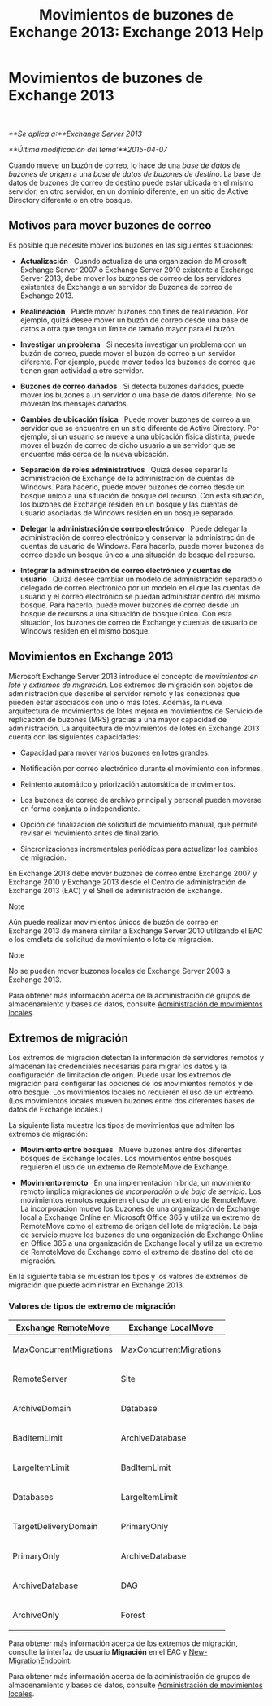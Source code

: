 ﻿---
title: 'Movimientos de buzones de Exchange 2013: Exchange 2013 Help'
TOCTitle: Movimientos de buzones de Exchange 2013
ms:assetid: 9c0a0bc9-2a39-4cf0-aa6e-6e5ef3fd38b5
ms:mtpsurl: https://technet.microsoft.com/es-es/library/JJ150543(v=EXCHG.150)
ms:contentKeyID: 48268477
ms.date: 04/23/2018
mtps_version: v=EXCHG.150
ms.translationtype: HT
---

# Movimientos de buzones de Exchange 2013

 

_**Se aplica a:**Exchange Server 2013_

_**Última modificación del tema:**2015-04-07_

Cuando mueve un buzón de correo, lo hace de una *base de datos de buzones de origen* a una *base de datos de buzones de destino*. La base de datos de buzones de correo de destino puede estar ubicada en el mismo servidor, en otro servidor, en un dominio diferente, en un sitio de Active Directory diferente o en otro bosque.

## Motivos para mover buzones de correo

Es posible que necesite mover los buzones en las siguientes situaciones:

  - **Actualización**   Cuando actualiza de una organización de Microsoft Exchange Server 2007 o Exchange Server 2010 existente a Exchange Server 2013, debe mover los buzones de correo de los servidores existentes de Exchange a un servidor de Buzones de correo de Exchange 2013.

  - **Realineación**   Puede mover buzones con fines de realineación. Por ejemplo, quizá desee mover un buzón de correo desde una base de datos a otra que tenga un límite de tamaño mayor para el buzón.

  - **Investigar un problema**   Si necesita investigar un problema con un buzón de correo, puede mover el buzón de correo a un servidor diferente. Por ejemplo, puede mover todos los buzones de correo que tienen gran actividad a otro servidor.

  - **Buzones de correo dañados**   Si detecta buzones dañados, puede mover los buzones a un servidor o una base de datos diferente. No se moverán los mensajes dañados.

  - **Cambios de ubicación física**   Puede mover buzones de correo a un servidor que se encuentre en un sitio diferente de Active Directory. Por ejemplo, si un usuario se mueve a una ubicación física distinta, puede mover el buzón de correo de dicho usuario a un servidor que se encuentre más cerca de la nueva ubicación.

  - **Separación de roles administrativos**   Quizá desee separar la administración de Exchange de la administración de cuentas de Windows. Para hacerlo, puede mover buzones de correo desde un bosque único a una situación de bosque del recurso. Con esta situación, los buzones de Exchange residen en un bosque y las cuentas de usuario asociadas de Windows residen en un bosque separado.

  - **Delegar la administración de correo electrónico**   Puede delegar la administración de correo electrónico y conservar la administración de cuentas de usuario de Windows. Para hacerlo, puede mover buzones de correo desde un bosque único a una situación de bosque del recurso.

  - **Integrar la administración de correo electrónico y cuentas de usuario**   Quizá desee cambiar un modelo de administración separado o delegado de correo electrónico por un modelo en el que las cuentas de usuario y el correo electrónico se puedan administrar dentro del mismo bosque. Para hacerlo, puede mover buzones de correo desde un bosque de recursos a una situación de bosque único. Con esta situación, los buzones de correo de Exchange y cuentas de usuario de Windows residen en el mismo bosque.

## Movimientos en Exchange 2013

Microsoft Exchange Server 2013 introduce el concepto de *movimientos en lote* y *extremos de migración*. Los extremos de migración son objetos de administración que describe el servidor remoto y las conexiones que pueden estar asociados con uno o más lotes. Además, la nueva arquitectura de movimientos de lotes mejora en movimientos de Servicio de replicación de buzones (MRS) gracias a una mayor capacidad de administración. La arquitectura de movimientos de lotes en Exchange 2013 cuenta con las siguientes capacidades:

  - Capacidad para mover varios buzones en lotes grandes.

  - Notificación por correo electrónico durante el movimiento con informes.

  - Reintento automático y priorización automática de movimientos.

  - Los buzones de correo de archivo principal y personal pueden moverse en forma conjunta o independiente.

  - Opción de finalización de solicitud de movimiento manual, que permite revisar el movimiento antes de finalizarlo.

  - Sincronizaciones incrementales periódicas para actualizar los cambios de migración.

En Exchange 2013 debe mover buzones de correo entre Exchange 2007 y Exchange 2010 y Exchange 2013 desde el Centro de administración de Exchange 2013 (EAC) y el Shell de administración de Exchange.


> [!NOTE]
> Aún puede realizar movimientos únicos de buzón de correo en Exchange&nbsp;2013 de manera similar a Exchange Server 2010 utilizando el EAC o los cmdlets de solicitud de movimiento o lote de migración.




> [!NOTE]
> No se pueden mover buzones locales de Exchange Server 2003 a Exchange&nbsp;2013.



Para obtener más información acerca de la administración de grupos de almacenamiento y bases de datos, consulte [Administración de movimientos locales](manage-on-premises-moves-exchange-2013-help.md).

## Extremos de migración

Los extremos de migración detectan la información de servidores remotos y almacenan las credenciales necesarias para migrar los datos y la configuración de limitación de origen. Puede usar los extremos de migración para configurar las opciones de los movimientos remotos y de otro bosque. Los movimientos locales no requieren el uso de un extremo. (Los movimientos locales mueven buzones entre dos diferentes bases de datos de Exchange locales.)

La siguiente lista muestra los tipos de movimientos que admiten los extremos de migración:

  - **Movimiento entre bosques**   Mueve buzones entre dos diferentes bosques de Exchange locales. Los movimientos entre bosques requieren el uso de un extremo de RemoteMove de Exchange.

  - **Movimiento remoto**   En una implementación híbrida, un movimiento remoto implica migraciones *de incorporación* o *de baja de servicio*. Los movimientos remotos requieren el uso de un extremo de RemoteMove. La incorporación mueve los buzones de una organización de Exchange local a Exchange Online en Microsoft Office 365 y utiliza un extremo de RemoteMove como el extremo de origen del lote de migración. La baja de servicio mueve los buzones de una organización de Exchange Online en Office 365 a una organización de Exchange local y utiliza un extremo de RemoteMove de Exchange como el extremo de destino del lote de migración.

En la siguiente tabla se muestran los tipos y los valores de extremos de migración que puede administrar en Exchange 2013.

### Valores de tipos de extremo de migración

<table>
<colgroup>
<col style="width: 50%" />
<col style="width: 50%" />
</colgroup>
<thead>
<tr class="header">
<th>Exchange RemoteMove</th>
<th>Exchange LocalMove</th>
</tr>
</thead>
<tbody>
<tr class="odd">
<td><p>MaxConcurrentMigrations</p></td>
<td><p>MaxConcurrentMigrations</p></td>
</tr>
<tr class="even">
<td><p>RemoteServer</p></td>
<td><p>Site</p></td>
</tr>
<tr class="odd">
<td><p>ArchiveDomain</p></td>
<td><p>Database</p></td>
</tr>
<tr class="even">
<td><p>BadItemLimit</p></td>
<td><p>ArchiveDatabase</p></td>
</tr>
<tr class="odd">
<td><p>LargeItemLimit</p></td>
<td><p>BadItemLimit</p></td>
</tr>
<tr class="even">
<td><p>Databases</p></td>
<td><p>LargeItemLimit</p></td>
</tr>
<tr class="odd">
<td><p>TargetDeliveryDomain</p></td>
<td><p>PrimaryOnly</p></td>
</tr>
<tr class="even">
<td><p>PrimaryOnly</p></td>
<td><p>ArchiveDatabase</p></td>
</tr>
<tr class="odd">
<td><p>ArchiveDatabase</p></td>
<td><p>DAG</p></td>
</tr>
<tr class="even">
<td><p>ArchiveOnly</p></td>
<td><p>Forest</p></td>
</tr>
</tbody>
</table>


Para obtener más información acerca de los extremos de migración, consulte la interfaz de usuario **Migración** en el EAC y [New-MigrationEndpoint](https://technet.microsoft.com/es-es/library/jj218611\(v=exchg.150\)).

Para obtener más información acerca de la administración de grupos de almacenamiento y bases de datos, consulte [Administración de movimientos locales](manage-on-premises-moves-exchange-2013-help.md).

